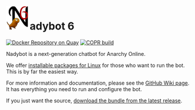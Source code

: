 # ![N](img/nadybot64.png)adybot 6

[![Docker Repository on Quay](https://quay.io/repository/nadyita/nadybot/status "Docker Repository on Quay")](https://quay.io/repository/nadyita/nadybot)
[![COPR build](https://copr.fedorainfracloud.org/coprs/nadybot/Nadybot/package/nadybot/status_image/last_build.png)](https://copr.fedorainfracloud.org/coprs/nadybot/Nadybot/)

Nadybot is a next-generation chatbot for Anarchy Online.

We offer [installable packages for Linux](https://github.com/Nadybot/Nadybot/wiki/Packages) for those who want to run the bot. This is by far the easiest way.

For more information and documentation, please see the [GitHub Wiki page](https://github.com/Nadybot/Nadybot/wiki). It has everything you need to run and configure the bot.

If you just want the source, [download the bundle from the latest release](https://github.com/Nadybot/Nadybot/releases/latest).
